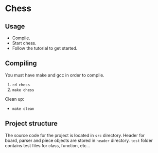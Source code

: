 # Chess

## Usage
* Compile.
* Start chess.
* Follow the tutorial to get started.

## Compiling
You must have make and gcc in order to compile.
1. `cd chess`
2. `make chess`

Clean up:
* `make clean`

## Project structure
The source code for the project is located in `src` directory.
Header for board, parser and piece objects are stored in `header` directory.
`test` folder contains test files for class, function, etc...
